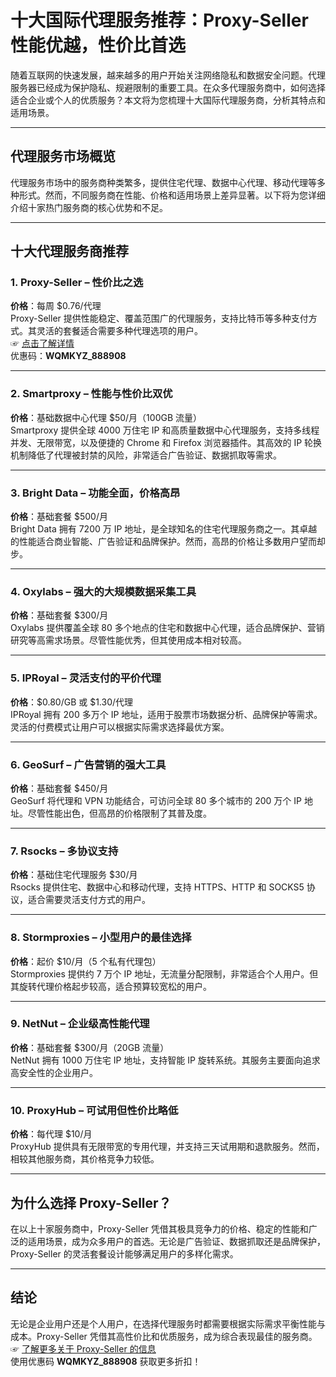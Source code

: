 # 十大国际代理服务推荐：Proxy-Seller性能优越，性价比首选

随着互联网的快速发展，越来越多的用户开始关注网络隐私和数据安全问题。代理服务器已经成为保护隐私、规避限制的重要工具。在众多代理服务商中，如何选择适合企业或个人的优质服务？本文将为您梳理十大国际代理服务商，分析其特点和适用场景。

---

## 代理服务市场概览

代理服务市场中的服务商种类繁多，提供住宅代理、数据中心代理、移动代理等多种形式。然而，不同服务商在性能、价格和适用场景上差异显著。以下将为您详细介绍十家热门服务商的核心优势和不足。

---

## 十大代理服务商推荐

### 1. **Proxy-Seller – 性价比之选**
**价格**：每周 $0.76/代理  
Proxy-Seller 提供性能稳定、覆盖范围广的代理服务，支持比特币等多种支付方式。其灵活的套餐适合需要多种代理选项的用户。  
☞ [点击了解详情](https://bit.ly/proxy-seller-coupon)  
优惠码：**WQMKYZ_888908**

---

### 2. **Smartproxy – 性能与性价比双优**
**价格**：基础数据中心代理 $50/月（100GB 流量）  
Smartproxy 提供全球 4000 万住宅 IP 和高质量数据中心代理服务，支持多线程并发、无限带宽，以及便捷的 Chrome 和 Firefox 浏览器插件。其高效的 IP 轮换机制降低了代理被封禁的风险，非常适合广告验证、数据抓取等需求。

---

### 3. **Bright Data – 功能全面，价格高昂**
**价格**：基础套餐 $500/月  
Bright Data 拥有 7200 万 IP 地址，是全球知名的住宅代理服务商之一。其卓越的性能适合商业智能、广告验证和品牌保护。然而，高昂的价格让多数用户望而却步。

---

### 4. **Oxylabs – 强大的大规模数据采集工具**
**价格**：基础套餐 $300/月  
Oxylabs 提供覆盖全球 80 多个地点的住宅和数据中心代理，适合品牌保护、营销研究等高需求场景。尽管性能优秀，但其使用成本相对较高。

---

### 5. **IPRoyal – 灵活支付的平价代理**
**价格**：$0.80/GB 或 $1.30/代理  
IPRoyal 拥有 200 多万个 IP 地址，适用于股票市场数据分析、品牌保护等需求。灵活的付费模式让用户可以根据实际需求选择最优方案。

---

### 6. **GeoSurf – 广告营销的强大工具**
**价格**：基础套餐 $450/月  
GeoSurf 将代理和 VPN 功能结合，可访问全球 80 多个城市的 200 万个 IP 地址。尽管性能出色，但高昂的价格限制了其普及度。

---

### 7. **Rsocks – 多协议支持**
**价格**：基础住宅代理服务 $30/月  
Rsocks 提供住宅、数据中心和移动代理，支持 HTTPS、HTTP 和 SOCKS5 协议，适合需要灵活支付方式的用户。

---

### 8. **Stormproxies – 小型用户的最佳选择**
**价格**：起价 $10/月（5 个私有代理包）  
Stormproxies 提供约 7 万个 IP 地址，无流量分配限制，非常适合个人用户。但其旋转代理价格起步较高，适合预算较宽松的用户。

---

### 9. **NetNut – 企业级高性能代理**
**价格**：基础套餐 $300/月（20GB 流量）  
NetNut 拥有 1000 万住宅 IP 地址，支持智能 IP 旋转系统。其服务主要面向追求高安全性的企业用户。

---

### 10. **ProxyHub – 可试用但性价比略低**
**价格**：每代理 $10/月  
ProxyHub 提供具有无限带宽的专用代理，并支持三天试用期和退款服务。然而，相较其他服务商，其价格竞争力较低。

---

## 为什么选择 Proxy-Seller？

在以上十家服务商中，Proxy-Seller 凭借其极具竞争力的价格、稳定的性能和广泛的适用场景，成为众多用户的首选。无论是广告验证、数据抓取还是品牌保护，Proxy-Seller 的灵活套餐设计能够满足用户的多样化需求。

---

## 结论

无论是企业用户还是个人用户，在选择代理服务时都需要根据实际需求平衡性能与成本。Proxy-Seller 凭借其高性价比和优质服务，成为综合表现最佳的服务商。  
☞ [了解更多关于 Proxy-Seller 的信息](https://bit.ly/proxy-seller-coupon)  
使用优惠码 **WQMKYZ_888908** 获取更多折扣！
